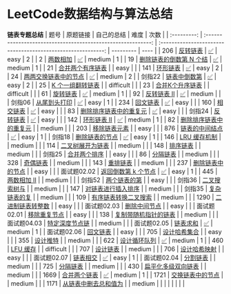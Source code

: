 
# LeetCode数据结构与算法总结


**链表专题总结**
|    题号     |                           原题链接                           |                          自己的总结                          | 难度      | 次数 |
| :---------: | :----------------------------------------------------------: | :----------------------------------------------------------: | --------- | ---- |
|     206     | [反转链表](https://leetcode-cn.com/problems/reverse-linked-list) | [✅](https://github.com/duanxiao0805/LeetCode-/blob/main/206.反转链表.md) | easy      | 2    |
|      2      | [两数相加](https://leetcode-cn.com/problems/add-two-numbers) | [✅](https://github.com/duanxiao0805/LeetCode-/blob/main/2.两数相加.md) | medium    | 1    |
|     19      | [删除链表的倒数第 N 个结](https://leetcode-cn.com/problems/remove-nth-node-from-end-of-list) | [✅](https://github.com/duanxiao0805/LeetCode-/blob/main/(二刷)19.删除链表的倒数第N个结点.md) | medium    | 1    |
|     21      | [合并两个有序链表](https://leetcode-cn.com/problems/merge-two-sorted-lists) |                                                              | easy      |      |
|     141     | [环形链表](https://leetcode-cn.com/problems/linked-list-cycle) | [✅](https://github.com/duanxiao0805/LeetCode-/blob/main/141.环形链表.md) | easy      | 2    |
|     24      | [两两交换链表中的节点](https://leetcode-cn.com/problems/swap-nodes-in-pairs) | [✅](https://github.com/duanxiao0805/LeetCode-/blob/main/24.两两交换链表中的节点.md) | medium    | 2    |
|   剑指22    | [链表中倒数第](https://leetcode-cn.com/problems/lian-biao-zhong-dao-shu-di-kge-jie-dian-lcof) | [✅](https://github.com/duanxiao0805/LeetCode-/blob/main/剑指Offer22.链表中倒数第k个节点.md) | easy      | 2    |
|     25      | [K 个一组翻转链表](https://leetcode-cn.com/problems/reverse-nodes-in-k-group) |                                                              | difficult |      |
|     23      | [合并K个升序链表](https://leetcode-cn.com/problems/merge-k-sorted-lists) |                                                              | difficult |      |
|     61      |   [旋转链表](https://leetcode-cn.com/problems/rotate-list)   | [✅](https://github.com/duanxiao0805/LeetCode-/blob/main/61.旋转链表.md) | medium    | 1    |
|     92      | [反转链表 II](https://leetcode-cn.com/problems/reverse-linked-list-ii) | [✅](https://github.com/duanxiao0805/LeetCode-/blob/main/92.反转链表II.md) | medium    |      |
|   剑指06    | [从尾到头打印](https://leetcode-cn.com/problems/cong-wei-dao-tou-da-yin-lian-biao-lcof) | [✅](https://github.com/duanxiao0805/LeetCode-/blob/main/剑指06从尾打印链表.md) | easy      | 1    |
|     234     | [回文链表](https://leetcode-cn.com/problems/palindrome-linked-list) | [✅](https://github.com/duanxiao0805/LeetCode-/blob/main/234.回文链表.md) | easy      |      |
|     160     | [相交链表](https://leetcode-cn.com/problems/intersection-of-two-linked-lists) | [✅](https://github.com/duanxiao0805/LeetCode-/blob/main/160.相交链表.md) | easy      |      |
|     83      | [删除排序链表中的重复元](https://leetcode-cn.com/problems/remove-duplicates-from-sorted-list) | [✅](https://github.com/duanxiao0805/LeetCode-/blob/main/83.删除排序链表中的重复元素.md) | easy      |      |
|   剑指24    | [反转链表](https://leetcode-cn.com/problems/fan-zhuan-lian-biao-lcof) | [✅](https://github.com/duanxiao0805/LeetCode-/blob/main/剑指Offer24.反转链表.md) | easy      |      |
|     142     | [环形链表 II](https://leetcode-cn.com/problems/linked-list-cycle-ii) | [✅](https://github.com/duanxiao0805/LeetCode-/blob/main/142.环形链表II.md) | medium    | 1    |
|     82      | [删除排序链表中的重复元](https://leetcode-cn.com/problems/remove-duplicates-from-sorted-list-ii) |                                                              | medium    |      |
|     203     | [移除链表元素](https://leetcode-cn.com/problems/remove-linked-list-elements) |                                                              | easy      |      |
|     876     | [链表的中间结点](https://leetcode-cn.com/problems/middle-of-the-linked-list) | [✅](https://github.com/duanxiao0805/LeetCode-/blob/main/876.链表的中间结点.md) | easy      | 1    |
|   剑指18    | [删除链表的节点](https://leetcode-cn.com/problems/shan-chu-lian-biao-de-jie-dian-lcof) | [✅](https://github.com/duanxiao0805/LeetCode-/blob/main/剑指Offer18.删除链表的节点.md) | easy      | 1    |
|     146     |  [LRU 缓存机制](https://leetcode-cn.com/problems/lru-cache)  |                                                              | medium    |      |
|     114     | [二叉树展开为链表](https://leetcode-cn.com/problems/flatten-binary-tree-to-linked-list) |                                                              | medium    |      |
|     148     |    [排序链表](https://leetcode-cn.com/problems/sort-list)    |                                                              | medium    |      |
|   剑指25    | [合并两个排序](https://leetcode-cn.com/problems/he-bing-liang-ge-pai-xu-de-lian-biao-lcof) |                                                              | easy      |      |
|     86      | [分隔链表](https://leetcode-cn.com/problems/partition-list)  |                                                              | medium    |      |
|     328     | [奇偶链表](https://leetcode-cn.com/problems/odd-even-linked-list) |                                                              | medium    |      |
|     143     |  [重排链表](https://leetcode-cn.com/problems/reorder-list)   |                                                              | medium    |      |
|     237     | [删除链表中的节点](https://leetcode-cn.com/problems/delete-node-in-a-linked-list) |                                                              | easy      |      |
| 面试题02.02 | [返回倒数第 k 个节点](https://leetcode-cn.com/problems/kth-node-from-end-of-list-lcci) | [✅](https://github.com/duanxiao0805/LeetCode-/blob/main/面试题02.02.返回倒数第k个节点.md) | easy      | 1    |
|     445     | [两数相加 II](https://leetcode-cn.com/problems/add-two-numbers-ii) |                                                              | medium    |      |
|   剑指52    | [两个链表的第](https://leetcode-cn.com/problems/liang-ge-lian-biao-de-di-yi-ge-gong-gong-jie-dian-lcof) |                                                              | easy      |      |
|   剑指36    | [ 二叉搜索树与](https://leetcode-cn.com/problems/er-cha-sou-suo-shu-yu-shuang-xiang-lian-biao-lcof) |                                                              | medium    |      |
|     147     | [对链表进行插入排序](https://leetcode-cn.com/problems/insertion-sort-list) |                                                              | medium    |      |
|   剑指35    | [复杂链表的复](https://leetcode-cn.com/problems/fu-za-lian-biao-de-fu-zhi-lcof) |                                                              | medium    |      |
|     109     | [有序链表转换二叉搜索](https://leetcode-cn.com/problems/convert-sorted-list-to-binary-search-tree) |                                                              | medium    |      |
|    1290     | [二进制链表转整数](https://leetcode-cn.com/problems/convert-binary-number-in-a-linked-list-to-integer) |                                                              | easy      |      |
| 面试题02.03 | [删除中间节点](https://leetcode-cn.com/problems/delete-middle-node-lcci) |                                                              | easy      |      |
| 面试题02.01 | [移除重复节点](https://leetcode-cn.com/problems/remove-duplicate-node-lcci) |                                                              | easy      |      |
|     138     | [ 复制带随机指针的链表](https://leetcode-cn.com/problems/copy-list-with-random-pointer) |                                                              | medium    |      |
| 面试题04.03 | [特定深度节点链](https://leetcode-cn.com/problems/list-of-depth-lcci) |                                                              | medium    |      |
| 面试题02.05 | [ 链表求和](https://leetcode-cn.com/problems/sum-lists-lcci) | [✅](https://github.com/duanxiao0805/LeetCode-/blob/main/面试题02.05.链表求和.md) | medium    | 1    |
| 面试题02.06 | [ 回文链表](https://leetcode-cn.com/problems/palindrome-linked-list-lcci) |                                                              | easy      |      |
|     705     | [设计哈希集合](https://leetcode-cn.com/problems/design-hashset) |                                                              | easy      |      |
|     355     | [设计推特](https://leetcode-cn.com/problems/design-twitter)  |                                                              | medium    |      |
|     622     | [设计循环队列](https://leetcode-cn.com/problems/design-circular-queue) | [✅](https://github.com/duanxiao0805/LeetCode-/blob/main/622.设计循环队列.md) | medium    | 1    |
|     460     |    [LFU 缓存](https://leetcode-cn.com/problems/lfu-cache)    |                                                              | difficult |      |
|     707     | [设计链表](https://leetcode-cn.com/problems/design-linked-list) |                                                              | medium    |      |
|     706     | [设计哈希映射](https://leetcode-cn.com/problems/design-hashmap) |                                                              | easy      |      |
| 面试题02.07 | [ 链表相交](https://leetcode-cn.com/problems/intersection-of-two-linked-lists-lcci) | [✅](https://github.com/duanxiao0805/LeetCode-/blob/main/面试题02.07链表相交.md) | easy      | 1    |
| 面试题02.04 | [分割链表](https://leetcode-cn.com/problems/partition-list-lcci) |                                                              | medium    |      |
|     725     | [分隔链表](https://leetcode-cn.com/problems/split-linked-list-in-parts) |                                                              | medium    |      |
|     430     | [扁平化多级双向链表](https://leetcode-cn.com/problems/flatten-a-multilevel-doubly-linked-list) |                                                              | medium    |      |
|    1669     | [合并两个链表](https://leetcode-cn.com/problems/merge-in-between-linked-lists) | [✅](https://github.com/duanxiao0805/LeetCode-/blob/main/1669.合并两个链表.md) | medium    | 1    |
|    1721     | [交换链表中的节点](https://leetcode-cn.com/problems/swapping-nodes-in-a-linked-list) |                                                              | medium    |      |
|    1171     | [从链表中删去总和值为](https://leetcode-cn.com/problems/remove-zero-sum-consecutive-nodes-from-linked-list) |                                                              | medium    |      |
|             |                                                              |                                                              |           |      |

 



